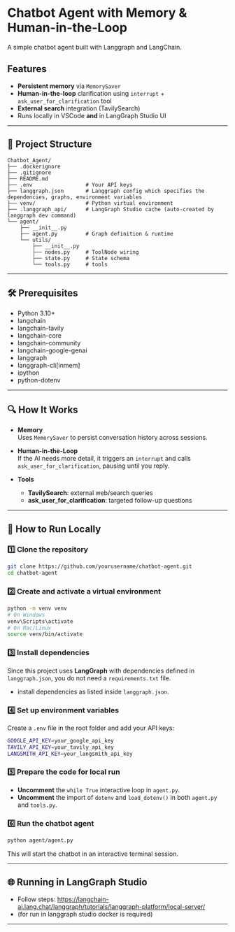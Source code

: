 # Chatbot Agent with Memory & Human-in-the-Loop

A simple chatbot agent built with Langgraph and LangChain.

## Features
- **Persistent memory** via `MemorySaver`
- **Human-in-the-loop** clarification using `interrupt` + `ask_user_for_clarification` tool
- **External search** integration (TavilySearch)
- Runs locally in VSCode **and** in LangGraph Studio UI

---

## 📁 Project Structure

```
Chatbot_Agent/
├── .dockerignore
├── .gitignore
├── README.md
├── .env                 # Your API keys 
├── langgraph.json       # Langgraph config which specifies the dependencies, graphs, environment variables
├── venv/                # Python virtual environment
├── .langgraph_api/      # LangGraph Studio cache (auto-created by langgraph dev command)
└── agent/
    ├── __init__.py
    ├── agent.py         # Graph definition & runtime
    └── utils/
        ├── __init__.py
        ├── nodes.py     # ToolNode wiring
        ├── state.py     # State schema
        └── tools.py     # tools
```

---

## 🛠️ Prerequisites

- Python 3.10+
- langchain
- langchain-tavily
- langchain-core
- langchain-community
- langchain-google-genai
- langgraph
- langgraph-cli[inmem]
- ipython
- python-dotenv

---

## 🔍 How It Works

- **Memory**  
  Uses `MemorySaver` to persist conversation history across sessions.

- **Human-in-the-Loop**  
  If the AI needs more detail, it triggers an `interrupt` and calls `ask_user_for_clarification`, pausing until you reply.

- **Tools**  
  - **TavilySearch**: external web/search queries  
  - **ask_user_for_clarification**: targeted follow-up questions  

---

## 🚀 How to Run Locally

### 1️⃣ Clone the repository
```bash
git clone https://github.com/yourusername/chatbot-agent.git
cd chatbot-agent
```

### 2️⃣ Create and activate a virtual environment
```bash
python -m venv venv
# On Windows
venv\Scripts\activate
# On Mac/Linux
source venv/bin/activate
```

### 3️⃣ Install dependencies
Since this project uses **LangGraph** with dependencies defined in `langgraph.json`, you do not need a `requirements.txt` file.
- install dependencies as listed inside `langgraph.json`.

### 4️⃣ Set up environment variables
Create a `.env` file in the root folder and add your API keys:
```bash
GOOGLE_API_KEY=your_google_api_key
TAVILY_API_KEY=your_tavily_api_key
LANGSMITH_API_KEY=your_langsmith_api_key
```

### 5️⃣ Prepare the code for local run
- **Uncomment** the `while True` interactive loop in `agent.py`.
- **Uncomment** the import of `dotenv` and `load_dotenv()` in both `agent.py` and `tools.py`.

### 6️⃣ Run the chatbot agent
```bash
python agent/agent.py
```

This will start the chatbot in an interactive terminal session.

---

## 🌐 Running in LangGraph Studio
- Follow steps: https://langchain-ai.lang.chat/langgraph/tutorials/langgraph-platform/local-server/
- (for run in langgraph studio docker is required)
---



